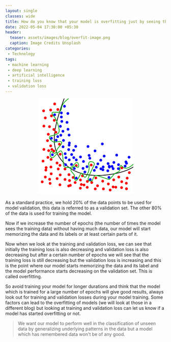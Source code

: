 ```yaml
---  
layout: single  
classes: wide  
title: How do you know that your model is overfitting just by seeing the training and validation loss? 
date: 2022-05-04 17:30:00 +05:30  
header:  
  teaser: assets/images/blog/overfit-image.png 
  caption: Image Credits Unsplash  
categories:  
 - Technology  
tags:  
 - machine learning  
 - deep learning   
 - artificial intelligence 
 - training loss
 - validation loss
---  
```

<img src="/assets/images/blog/overfit-image.png" alt="overfit-image-quora.png" style="width:10%, height:10%; display: block; margin-left: auto; margin-right: auto;"/>  
<br>As a standard practice, we hold 20% of the data points to be used for model validation, this data is referred to as a validation set. The other 80% of the data is used for training the model.

Now if we increase the number of epochs (the number of times the model sees the training data) without having much data, our model will start memorizing the data and its labels or at least certain parts of it. 

Now when we look at the training and validation loss, we can see that initially the training loss is also decreasing and validation loss is also decreasing but after a certain number of epochs we will see that the training loss is still decreasing but the validation loss is increasing and this is the point where our model starts memorizing the data and its label and the model performance starts decreasing on the validation set. This is called overfitting.

So avoid training your model for longer durations and think that the model which is trained for a large number of epochs will give good results, always look out for training and validation losses during your model training. Some factors can lead to the overfitting of models (we will look at those in a different blog) but looking at training and validation loss can let us know if a model has started overfitting or not. 

>We want our model to perform well in the classification of unseen data by generalizing underlying patterns in the data but a model which has remembered data won't be of any good.
